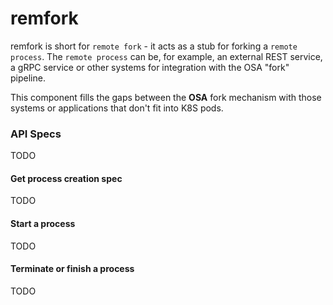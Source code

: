# remfork

remfork is short for `remote fork` - it acts as a stub for forking a `remote process`. The `remote process` can be, for example, an external REST service, a gRPC service or other systems for integration with the OSA "fork" pipeline.

This component fills the gaps between the **OSA** fork mechanism with those systems or applications that don't fit into K8S pods.


### API Specs
TODO

#### Get process creation spec
TODO

#### Start a process

TODO

#### Terminate or finish a process

TODO
